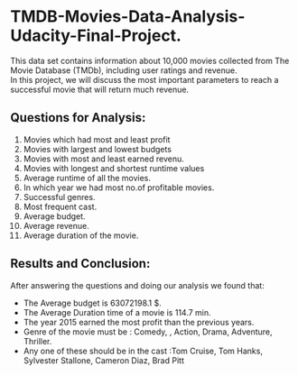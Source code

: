 # TMDB-Movies-Data-Analysis-Udacity-Final-Project.

This data set contains information about 10,000 movies collected from The Movie Database (TMDb), including user ratings and revenue. <br>
In this project, we will discuss the most important parameters to reach a successful movie that will return much revenue.<br>

## Questions for Analysis:

1. Movies which had most and least profit
2. Movies with largest and lowest budgets
3. Movies with most and least earned revenu.
4. Movies with longest and shortest runtime values
5. Average runtime of all the movies.
6. In which year we had most no.of profitable movies.
7. Successful genres.
8. Most frequent cast.
9. Average budget.
10. Average revenue.
11. Average duration of the movie.

## Results and Conclusion:

After answering the questions and doing our analysis we found that:<br>

- The Average budget is 63072198.1 $.
- The Average Duration time of a movie is 114.7 min.
- The year 2015 earned the most profit than the previous years.
- Genre of the movie must be : Comedy, , Action, Drama, Adventure, Thriller.
- Any one of these should be in the cast :Tom Cruise, Tom Hanks, Sylvester Stallone, Cameron Diaz, Brad Pitt
